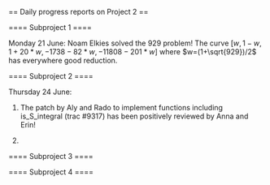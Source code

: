 == Daily progress reports on Project 2 ==

==== Subproject 1 ====

Monday 21 June: Noam Elkies solved the 929 problem!  The curve  $[w, 1 - w, 1 + 20*w, -1738 - 82*w, -11808 - 201*w]$ where $w=(1+\sqrt{929})/2$ has everywhere good reduction.


==== Subproject 2 ====

Thursday 24 June:    

1. The patch by Aly and Rado to implement functions including is_S_integral (trac #9317) has been positively reviewed by Anna and Erin!

2.
==== Subproject 3 ====



==== Subproject 4 ====
